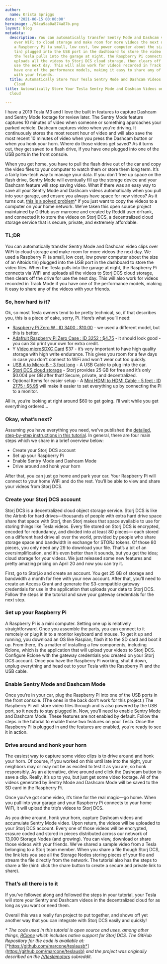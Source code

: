 ```yaml
---
author:
  name: Krista Spriggs
date: '2021-06-15 00:00:00'
heroimage: ./94ca9aa0a874a87b.png
layout: blog
metadata:
  description: You can automatically transfer Sentry Mode and Dashcam video clips
    over WiFi to cloud storage and make room for more videos the next day. We used
    a Raspberry Pi (a small, low cost, low power computer about the size of an Altoids
    tin) plugged into the USB port in the dashboard to store the video files. When
    the Tesla pulls into the garage at night, the Raspberry Pi connects via WiFi and
    uploads all the videos to Storj DCS cloud storage, then clears off the drive for
    use the next day. This will also work for videos recorded in Track Mode if you
    have one of the performance models, making it easy to share any of the videos
    with your friends.
  title: Automatically Store Your Tesla Sentry Mode and Dashcam Videos on the Decentralized
    Cloud
title: Automatically Store Your Tesla Sentry Mode and Dashcam Videos on the Decentralized
  Cloud

---
```


I have a 2019 Tesla M3 and I love the built in features to capture Dashcam and Sentry Mode footage for review later. The Sentry Mode feature captures 10 minutes of video when someone or something approaches your parked vehicle. Dashcam captures video when you're driving. It continuously stores the most recent hour of video and will also save the most recent 10 minutes of video when you press the Dashcam button or when you honk your horn. Where do those videos get saved? As it turns out, they get saved to a flash drive, if you have one plugged into one of the USB ports in the front console.  


When you get home, you have to pull the flash drive out of the car and copy the video files to your computer to watch them or store them long term. It’s a fairly low-tech way to manage your data. If you don’t free up space on the flash drive, Sentry Mode will eventually fill up the storage device and your Dashcam feature will stop saving video. What if there was an easy way to save all your Sentry Mode and Dashcam videos automatically when you pull into your garage, and ensure you always have space for new videos? As it turns out, [this is a solved problem](https://github.com/marcone/teslausb)\* if you just want to copy the videos to a computer on your home network. We’ve taken this open source project maintained by GitHub user marcone and created by Reddit user drfrank, and connected it to store the videos on Storj DCS, a decentralized cloud storage service that is secure, private, and extremely affordable. 

### TL;DR

You can automatically transfer Sentry Mode and Dashcam video clips over WiFi to cloud storage and make room for more videos the next day. We used a Raspberry Pi (a small, low cost, low power computer about the size of an Altoids tin) plugged into the USB port in the dashboard to store the video files. When the Tesla pulls into the garage at night, the Raspberry Pi connects via WiFi and uploads all the videos to Storj DCS cloud storage, then clears off the drive for use the next day. This will also work for videos recorded in Track Mode if you have one of the performance models, making it easy to share any of the videos with your friends.  


### So, how hard is it?

Ok, so most Tesla owners tend to be pretty technical, so, if that describes you, this is a piece of cake, sorry, Pi. Here’s what you’ll need:

* [Raspberry Pi Zero W : ID 3400 : $10.00](https://www.adafruit.com/product/3400) - we used a different model, but this is better.
* [Adafruit Raspberry Pi Zero Case : ID 3252 : $4.75](https://www.adafruit.com/product/3252) - it should look good - you can 3d print your own for extra credit.
* Y [Video microSDXC Card](https://www.amazon.com/SanDisk-Endurance-microSDXC-Adapter-Monitoring/dp/B07P4HBRMV) $37 - it’s very important to have high quality storage with high write endurance. This gives you room for a few days in case you don’t connect to WiFi and won't wear out too quickly.
* [USB A to Micro-B - 3 foot long](https://www.adafruit.com/product/592) - A USB Cable to plug into the car.
* [Storj DCS cloud storage](https://www.storj.io/) - Storj provides 25 GB for free and it’s only $0.004 per GB after that! Secure, private, and decentralized.
* Optional Items for easier setup - A [Mini HDMI to HDMI Cable - 5 feet : ID 2775 : $5.95](https://www.adafruit.com/product/2775) will make it easier to set everything up by connecting the Pi to a monitor.

All in, you’re looking at right around $60 to get going. I’ll wait while you get everything ordered...


### Okay, what’s next?

Assuming you have everything you need, we’ve published the [detailed, step-by-step instructions in this tutorial](docId:XjYoGwaE6ncc3xTICXOOu). In general, there are four main steps which we share in a brief overview below:


* Create your Storj DCS account
* Set up your Raspberry Pi
* Enable Sentry Mode and Dashcam Mode
* Drive around and honk your horn

After that, you can just go home and park your car. Your Raspberry Pi will connect to your home WiFi and do the rest. You’ll be able to view and share your videos from Storj DCS.

### Create your Storj DCS account

Storj DCS is a decentralized cloud object storage service. Storj DCS is like the Airbnb for hard drives—thousands of people with extra hard drive space share that space with Storj, then Storj makes that space available to use for storing things like Tesla videos. Every file stored on Storj DCS is encrypted, encoded for redundancy, and divided into at least 80 pieces— each stored on a different hard drive all over the world, provided by people who share storage space and bandwidth in exchange for STORJ tokens. Of those 80 pieces, you only need any 29 to download your file. That’s a bit of an oversimplification, and it’s even better than it sounds, but you get the idea; cloud storage for your videos. We just released some new features and pretty amazing pricing on April 20 and now you can try it.  


First, go to Storj.io and create an account. You get 25 GB of storage and bandwidth a month for free with your new account. After that, you’ll need to create an Access Grant and generate the S3-compatible gateway credentials for use in the application that uploads your data to Storj DCS. Follow the steps in the tutorial and save your gateway credentials for the next step.  


### Set up your Raspberry Pi

A Raspberry Pi is a mini computer. Setting one up is relatively straightforward. Once you assemble the parts, you can connect to it remotely or plug it in to a monitor keyboard and mouse. To get it up and running, you download an OS like Raspian, flash it to the SD card and boot it up. From there, it’s a matter of installing a few components, including Rclone, which is the application that will upload your videos to Storj DCS. Configure Rclone with the gateway credentials you created on your Storj DCS account. Once you have the Raspberry Pi working, shut it down, unplug everything and head out to your Tesla with the Raspberry Pi and the USB cable.  


### Enable Sentry Mode and Dashcam Mode

Once you’re in your car, plug the Raspberry Pi into one of the USB ports in the front console. (The ones in the back don’t work for this project.) The Raspberry Pi will store video files through and is also powered by the USB port, so it needs to stay plugged in. Now, you’ll need to enable Sentry Mode and Dashcam Mode. These features are not enabled by default. Follow the steps in the tutorial to enable those two features on your Tesla. Once the Raspberry Pi is plugged in and the features are enabled, you’re ready to see it in action.  


### Drive around and honk your horn

The easiest way to capture some video clips is to drive around and honk your horn. Of course, if you worked on this until late into the night, your neighbors may or may not be as excited to test it as you are, so honk responsibly. As an alternative, drive around and click the Dashcam button to save a clip. Really, it’s up to you, but just get some video footage. All of the videos generated by Sentry Mode and Dashcam Mode will be saved to the SD card in the Raspberry Pi.  


Once you’ve got some video, it’s time for the real magic—go home. When you pull into your garage and your Raspberry Pi connects to your home WiFi, it will upload the trip’s videos to Storj DCS.   


As you drive around, honk your horn, capture Dashcam videos and accumulate Sentry Mode video. Upon return, the videos will be uploaded to your Storj DCS account. Every one of those videos will be encrypted, erasure coded and stored in pieces distributed across our network of 13,000 Storage Nodes (and growing). You can view, download or share those videos with your friends. We’ve shared a sample video from a Tesla belonging to a Storj team member. When you share a file though Storj DCS,  the link lets you see all the Storage Nodes storing pieces of your file and stream the file directly from the network. The tutorial also has the steps to share a file (hint: click the share button to create a secure and private link to share).  


### That’s all there is to it

If you’ve followed along and followed the steps in your tutorial, your Tesla will store your Sentry and Dashcam videos in the decentralized cloud for as long as you want or need them.   


Overall this was a really fun project to put together, and shows off yet another way that you can integrate with Storj DCS easily and quickly!  
  


*\* The code used in this tutorial is open source and uses, among other things,* [*RClone*](https://github.com/rclone/rclone) *which includes native support for Storj DCS. The GitHub Repository for the code is available at:* [*https://github.com/marcone/teslausb*](https://github.com/marcone/teslausb) *and the project was originally described on the* [*/r/teslamotors*](https://www.reddit.com/r/teslamotors/comments/9m9gyk/build_a_smart_usb_drive_for_your_tesla_dash_cam/) *subreddit.*  


